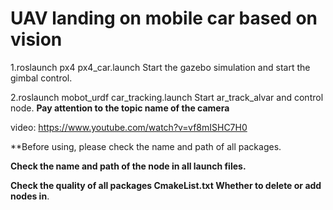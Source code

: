 # UAV landing on mobile car based on vision


1.roslaunch px4 px4_car.launch
Start the gazebo simulation and start the gimbal control.


2.roslaunch mobot_urdf car_tracking.launch
Start ar_track_alvar and control node. **Pay attention to the topic name of the camera**



video: https://www.youtube.com/watch?v=vf8mISHC7H0


**Before using, please check the name and path of all packages.

**Check the name and path of the node in all launch files.**

**Check the quality of all packages CmakeList.txt Whether to delete or add nodes in**.
